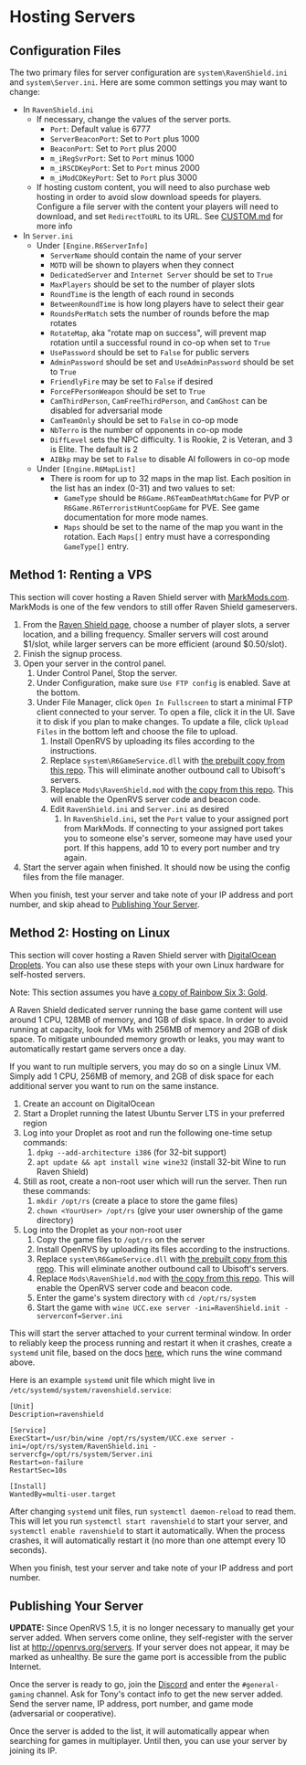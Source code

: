 # Hosting Servers

## Configuration Files

The two primary files for server configuration are `system\RavenShield.ini` and `system\Server.ini`. Here are some common settings you may want to change:

* In `RavenShield.ini`
  * If necessary, change the values of the server ports.
    * `Port`: Default value is 6777
    * `ServerBeaconPort`: Set to `Port` plus 1000 
    * `BeaconPort`: Set to `Port` plus 2000
    * `m_iRegSvrPort`: Set to `Port` minus 1000
    * `m_iRSCDKeyPort`: Set to `Port` minus 2000
    * `m_iModCDKeyPort`: Set to `Port` plus 3000
  * If hosting custom content, you will need to also purchase web hosting in order to avoid slow download speeds for players. Configure a file server with the content your players will need to download, and set `RedirectToURL` to its URL. See [CUSTOM.md](CUSTOM.md) for more info
* In `Server.ini`
  * Under `[Engine.R6ServerInfo]`
    * `ServerName` should contain the name of your server
    * `MOTD` will be shown to players when they connect
    * `DedicatedServer` and `Internet Server` should be set to `True`
    * `MaxPlayers` should be set to the number of player slots
    * `RoundTime` is the length of each round in seconds
    * `BetweenRoundTime` is how long players have to select their gear
    * `RoundsPerMatch` sets the number of rounds before the map rotates
    * `RotateMap`, aka "rotate map on success", will prevent map rotation until a successful round in co-op when set to `True`
    * `UsePassword` should be set to `False` for public servers
    * `AdminPassword` should be set and `UseAdminPassword` should be set to `True`   
    * `FriendlyFire` may be set to `False` if desired
    * `ForceFPersonWeapon` should be set to `True`
    * `CamThirdPerson`, `CamFreeThirdPerson`, and `CamGhost` can be disabled for adversarial mode
    * `CamTeamOnly` should be set to `False` in co-op mode
    * `NbTerro` is the number of opponents in co-op mode
    * `DiffLevel` sets the NPC difficulty. 1 is Rookie, 2 is Veteran, and 3 is Elite. The default is 2
    * `AIBkp` may be set to `False` to disable AI followers in co-op mode   
  * Under `[Engine.R6MapList]`
    * There is room for up to 32 maps in the map list. Each position in the list has an index (0-31) and two values to set:
      * `GameType` should be `R6Game.R6TeamDeathMatchGame` for PVP or `R6Game.R6TerroristHuntCoopGame` for PVE. See game documentation for more mode names.
      * `Maps` should be set to the name of the map you want in the rotation. Each `Maps[]` entry must have a corresponding `GameType[]` entry.

## Method 1: Renting a VPS

This section will cover hosting a Raven Shield server with [MarkMods.com](https://www.markmods.com). MarkMods is one of the few vendors to still offer Raven Shield gameservers.

1. From the [Raven Shield page](https://www.markmods.com/gameserverhosting/Rainbow%20Six%203:Raven%20Shield/), choose a number of player slots, a server location, and a billing frequency. Smaller servers will cost around $1/slot, while larger servers can be more efficient (around $0.50/slot).
1. Finish the signup process.
1. Open your server in the control panel.
   1. Under Control Panel, Stop the server.
   1. Under Configuration, make sure `Use FTP config` is enabled. Save at the bottom.
   1. Under File Manager, click `Open In Fullscreen` to start a minimal FTP client connected to your server. To open a file, click it in the UI. Save it to disk if you plan to make changes. To update a file, click `Upload Files` in the bottom left and choose the file to upload.
      1. Install OpenRVS by uploading its files according to the instructions.
      1. Replace `system\R6GameService.dll` with [the prebuilt copy from this repo](R6GameService.dll). This will eliminate another outbound call to Ubisoft's servers.
      1. Replace `Mods\RavenShield.mod` with [the copy from this repo](RavenShield.mod). This will enable the OpenRVS server code and beacon code.
      1. Edit `RavenShield.ini` and `Server.ini` as desired
         1. In `RavenShield.ini`, set the `Port` value to your assigned port from MarkMods. If connecting to your assigned port takes you to someone else's server, someone may have used your port. If this happens, add 10 to every port number and try again.
  1. Start the server again when finished. It should now be using the config files from the file manager.

When you finish, test your server and take note of your IP address and port number, and skip ahead to [Publishing Your Server](https://github.com/ijemafe/raven-shield-2020/blob/master/SERVERS.md#publishing-your-server).

## Method 2: Hosting on Linux

This section will cover hosting a Raven Shield server with [DigitalOcean Droplets](https://www.digitalocean.com/products/droplets/). You can also use these steps with your own Linux hardware for self-hosted servers.

Note: This section assumes you have [a copy of Rainbow Six 3: Gold](https://github.com/ijemafe/raven-shield-2020/blob/master/README.md#obtaining-the-game).

A Raven Shield dedicated server running the base game content will use around 1 CPU, 128MB of memory, and 1GB of disk space. In order to avoid running at capacity, look for VMs with 256MB of memory and 2GB of disk space. To mitigate unbounded memory growth or leaks, you may want to automatically restart game servers once a day.

If you want to run multiple servers, you may do so on a single Linux VM. Simply add 1 CPU, 256MB of memory, and 2GB of disk space for each additional server you want to run on the same instance.

1. Create an account on DigitalOcean
1. Start a Droplet running the latest Ubuntu Server LTS in your preferred region
1. Log into your Droplet as root and run the following one-time setup commands:
   1. `dpkg --add-architecture i386` (for 32-bit support)
   1. `apt update && apt install wine wine32` (install 32-bit Wine to run Raven Shield)
1. Still as root, create a non-root user which will run the server. Then run these commands:
   1. `mkdir /opt/rs` (create a place to store the game files)
   1. `chown <YourUser> /opt/rs` (give your user ownership of the game directory)
1. Log into the Droplet as your non-root user
   1. Copy the game files to `/opt/rs` on the server
   1. Install OpenRVS by uploading its files according to the instructions.
   1. Replace `system\R6GameService.dll` with [the prebuilt copy from this repo](R6GameService.dll). This will eliminate another outbound call to Ubisoft's servers.
   1. Replace `Mods\RavenShield.mod` with [the copy from this repo](RavenShield.mod). This will enable the OpenRVS server code and beacon code.
   1. Enter the game's system directory with `cd /opt/rs/system`
   1. Start the game with `wine UCC.exe server -ini=RavenShield.init -serverconf=Server.ini`

This will start the server attached to your current terminal window. In order to reliably keep the process running and restart it when it crashes, create a `systemd` unit file, based on the docs [here](https://www.digitalocean.com/community/tutorials/understanding-systemd-units-and-unit-files), which runs the wine command above.

Here is an example `systemd` unit file which might live in `/etc/systemd/system/ravenshield.service`:

```
[Unit]
Description=ravenshield

[Service]
ExecStart=/usr/bin/wine /opt/rs/system/UCC.exe server -ini=/opt/rs/system/RavenShield.ini -servercfg=/opt/rs/system/Server.ini
Restart=on-failure
RestartSec=10s

[Install]
WantedBy=multi-user.target
```

After changing `systemd` unit files, run `systemctl daemon-reload` to read them. This will let you run `systemctl start ravenshield` to start your server, and `systemctl enable ravenshield` to start it automatically. When the process crashes, it will automatically restart it (no more than one attempt every 10 seconds).

When you finish, test your server and take note of your IP address and port number.

## Publishing Your Server

**UPDATE:** Since OpenRVS 1.5, it is no longer necessary to manually get your server added. When servers come online, they self-register with the server list at http://openrvs.org/servers. If your server does not appear, it may be marked as unhealthy. Be sure the game port is accessible from the public Internet.

Once the server is ready to go, join the [Discord](https://discord.com/invite/QnXXqcK) and enter the `#general-gaming` channel. Ask for Tony's contact info to get the new server added. Send the server name, IP address, port number, and game mode (adversarial or cooperative).

Once the server is added to the list, it will automatically appear when searching for games in multiplayer. Until then, you can use your server by joining its IP.

